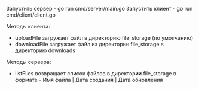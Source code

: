 Запустить сервер - go run cmd/server/main.go
Запустить клиент - go run cmd/client/client.go

Методы клиента:
* uploadFile загружает файл в директорию file_storage (по умолчанию)
* downloadFile загружает файл из директории file_storage в директорию downloads

Методы сервера:
* listFiles возвращает список файлов в директории file_storage в формате - Имя файла | Дата создания | Дата обновления
